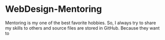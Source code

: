 # WebDesign-Mentoring
Mentoring is my one of the best favorite hobbies. So, I always try to share my skills to others and source files are stored in GitHub. Because they want to 
